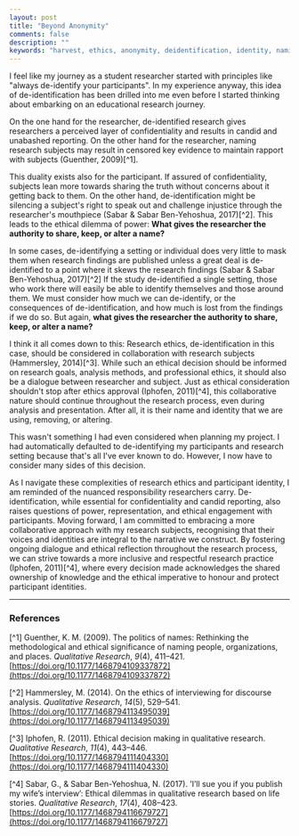 ```yaml
---
layout: post
title: "Beyond Anonymity"
comments: false
description: ""
keywords: "harvest, ethics, anonymity, deidentification, identity, naming"
---
```


I feel like my journey as a student researcher started with principles like "always de-identify your participants". In my experience anyway, this idea of de-identification has been drilled into me even before I started thinking about embarking on an educational research journey.  
  
On the one hand for the researcher, de-identified research gives researchers a perceived layer of confidentiality and results in candid and unabashed reporting. On the other hand for the researcher, naming research subjects may result in censored key evidence to maintain rapport with subjects (Guenther, 2009)[^1]. 
  
This duality exists also for the participant. If assured of confidentiality, subjects lean more towards sharing the truth without concerns about it getting back to them. On the other hand, de-identification might be silencing a subject's right to speak out and challenge injustice through the researcher's mouthpiece (Sabar & Sabar Ben-Yehoshua, 2017)[^2]. This leads to the ethical dilemma of power: **What gives the researcher the authority to share, keep, or alter a name?**
  
In some cases, de-identifying a setting or individual does very little to mask them when research findings are published unless a great deal is de-identified to a point where it skews the research findings (Sabar & Sabar Ben-Yehoshua, 2017)[^2] If the study de-identified a single setting, those who work there will easily be able to identify themselves and those around them. We must consider how much we can de-identify, or the consequences of de-identification, and how much is lost from the findings if we do so. But again, **what gives the researcher the authority to share, keep, or alter a name?**

I think it all comes down to this: Research ethics, de-identification in this case, should be considered in collaboration with research subjects (Hammersley, 2014)[^3]. While such an ethical decision should be informed on research goals, analysis methods, and professional ethics, it should also be a dialogue between researcher and subject. Just as ethical consideration shouldn't stop after ethics approval (Iphofen, 2011)[^4], this collaborative nature should continue throughout the research process, even during analysis and presentation. After all, it is their name and identity that we are using, removing, or altering.  
  
This wasn't something I had even considered when planning my project. I had automatically defaulted to de-identifying my participants and research setting because that's all I've ever known to do. However, I now have to consider many sides of this decision.  
  
As I navigate these complexities of research ethics and participant identity, I am reminded of the nuanced responsibility researchers carry. De-identification, while essential for confidentiality and candid reporting, also raises questions of power, representation, and ethical engagement with participants. Moving forward, I am committed to embracing a more collaborative approach with my research subjects, recognising that their voices and identities are integral to the narrative we construct. By fostering ongoing dialogue and ethical reflection throughout the research process, we can strive towards a more inclusive and respectful research practice (Iphofen, 2011)[^4], where every decision made acknowledges the shared ownership of knowledge and the ethical imperative to honour and protect participant identities.

---

### References
[^1] Guenther, K. M. (2009). The politics of names: Rethinking the methodological and ethical significance of naming people, organizations, and places. _Qualitative Research_, _9_(4), 411–421. [https://doi.org/10.1177/1468794109337872](https://doi.org/10.1177/1468794109337872)

[^2] Hammersley, M. (2014). On the ethics of interviewing for discourse analysis. _Qualitative Research_, _14_(5), 529–541. [https://doi.org/10.1177/1468794113495039](https://doi.org/10.1177/1468794113495039)

[^3] Iphofen, R. (2011). Ethical decision making in qualitative research. _Qualitative Research_, _11_(4), 443–446. [https://doi.org/10.1177/1468794111404330](https://doi.org/10.1177/1468794111404330)

[^4] Sabar, G., & Sabar Ben-Yehoshua, N. (2017). ’I’ll sue you if you publish my wife’s interview’: Ethical dilemmas in qualitative research based on life stories. _Qualitative Research_, _17_(4), 408–423. [https://doi.org/10.1177/1468794116679727](https://doi.org/10.1177/1468794116679727)
